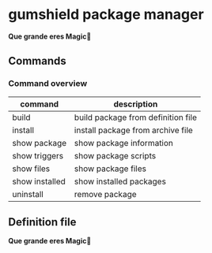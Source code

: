 # gumshield package manager
**Que grande eres Magic**🥵

## Commands
### Command overview
| command        | description                        |
|----------------|------------------------------------|
| build          | build package from definition file |
| install        | install package from archive file  |
| show package   | show package information           |
| show triggers  | show package scripts               |
| show files     | show package files                 |
| show installed | show installed packages            |
| uninstall      | remove package                     |

## Definition file
**Que grande eres Magic**🥵
